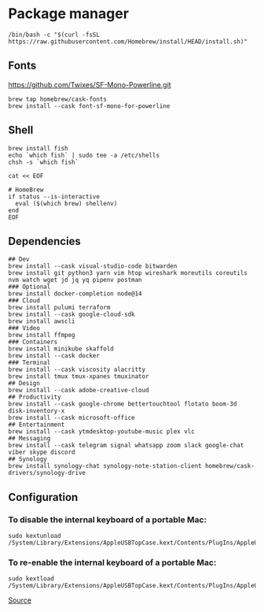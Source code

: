 # Package manager

```shell
/bin/bash -c "$(curl -fsSL https://raw.githubusercontent.com/Homebrew/install/HEAD/install.sh)"
```

## Fonts

<https://github.com/Twixes/SF-Mono-Powerline.git>

```shell
brew tap homebrew/cask-fonts
brew install --cask font-sf-mono-for-powerline
```

## Shell

```shell
brew install fish
echo `which fish` | sudo tee -a /etc/shells
chsh -s `which fish`

cat << EOF

# HomeBrew
if status --is-interactive
  eval ($(which brew) shellenv)
end
EOF
```

## Dependencies

```shell
## Dev
brew install --cask visual-studio-code bitwarden
brew install git python3 yarn vim htop wireshark moreutils coreutils nvm watch wget jd jq yq pipenv postman
### Optional
brew install docker-completion node@14
### Cloud
brew install pulumi terraform
brew install --cask google-cloud-sdk
brew install awscli
### Video
brew install ffmpeg
### Containers
brew install minikube skaffold
brew install --cask docker
### Terminal 
brew install --cask viscosity alacritty 
brew install tmux tmux-xpanes tmuxinator
## Design
brew install --cask adobe-creative-cloud
## Productivity
brew install --cask google-chrome bettertouchtool flotato boom-3d disk-inventory-x
brew install --cask microsoft-office
## Entertainment
brew install --cask ytmdesktop-youtube-music plex vlc
## Messaging
brew install --cask telegram signal whatsapp zoom slack google-chat viber skype discord
## Synology
brew install synology-chat synology-note-station-client homebrew/cask-drivers/synology-drive
```

## Configuration 

### To disable the internal keyboard of a portable Mac:

```shell
sudo kextunload /System/Library/Extensions/AppleUSBTopCase.kext/Contents/PlugIns/AppleUSBTCKeyboard.kext/ 
```

### To re-enable the internal keyboard of a portable Mac:

```shell
sudo kextload /System/Library/Extensions/AppleUSBTopCase.kext/Contents/PlugIns/AppleUSBTCKeyboard.kext/
```

[Source](https://superuser.com/a/665971)
